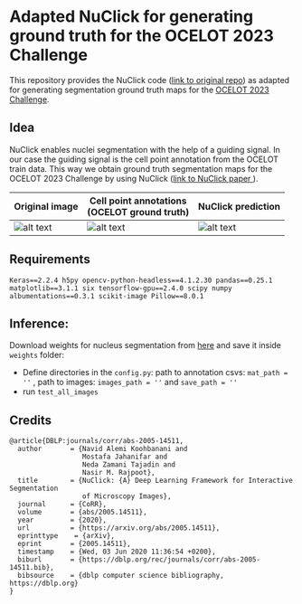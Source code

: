 # Adapted NuClick for generating ground truth for the OCELOT 2023 Challenge
This repository provides the NuClick code ([link to original repo](https://github.com/navidstuv/NuClick)) as adapted for generating segmentation ground truth maps for the [OCELOT 2023 Challenge](https://ocelot2023.grand-challenge.org/).

## Idea
 NuClick enables nuclei segmentation with the help of a guiding signal. 
 In our case the guiding signal is the cell point annotation from the OCELOT train data. This way we obtain ground truth segmentation maps for the OCELOT 2023 Challenge by using NuClick ([link to NuClick paper ](https://arxiv.org/abs/2005.14511) ).


Original image | Cell point annotations<br>(OCELOT ground truth) | NuClick prediction
-------------------------|-------------------------|-------------------------
![alt text](https://github.com/lely475/NuClick/assets/62755943/f2851434-3070-4629-b1cf-2b952f17c1a1) |  ![alt text](https://github.com/lely475/NuClick/assets/62755943/29f7d2e5-b23f-490d-ac26-82f93def9f20) | ![alt text](https://github.com/lely475/NuClick/assets/62755943/04eb2a56-0a29-405d-be1f-b8a2de4452a1)

## Requirements

`Keras==2.2.4
h5py
opencv-python-headless==4.1.2.30
pandas==0.25.1
matplotlib==3.1.1
six
tensorflow-gpu==2.4.0
scipy
numpy
albumentations==0.3.1
scikit-image
Pillow==8.0.1
`

 ## Inference:
 Download weights for nucleus segmentation from [here]( https://drive.google.com/open?id=1MGjZs_-2Xo1W9NZqbq_5XLP-VbIo-ltA) and save it inside `weights` folder:
 * Define directories in the `config.py`:  path to annotation csvs: `mat_path = ''` , path to images:  `images_path = ''` and `save_path = ''`
 * run `test_all_images`
 
## Credits
```
@article{DBLP:journals/corr/abs-2005-14511,
  author       = {Navid Alemi Koohbanani and
                  Mostafa Jahanifar and
                  Neda Zamani Tajadin and
                  Nasir M. Rajpoot},
  title        = {NuClick: {A} Deep Learning Framework for Interactive Segmentation
                  of Microscopy Images},
  journal      = {CoRR},
  volume       = {abs/2005.14511},
  year         = {2020},
  url          = {https://arxiv.org/abs/2005.14511},
  eprinttype    = {arXiv},
  eprint       = {2005.14511},
  timestamp    = {Wed, 03 Jun 2020 11:36:54 +0200},
  biburl       = {https://dblp.org/rec/journals/corr/abs-2005-14511.bib},
  bibsource    = {dblp computer science bibliography, https://dblp.org}
}
```

